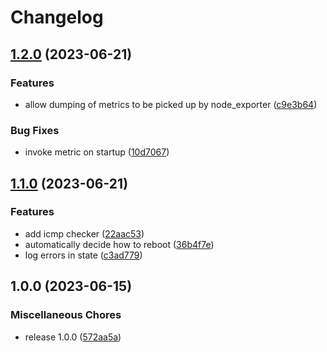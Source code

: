 # Changelog

## [1.2.0](https://github.com/soerenschneider/conditional-reboot/compare/v1.1.0...v1.2.0) (2023-06-21)


### Features

* allow dumping of metrics to be picked up by node_exporter ([c9e3b64](https://github.com/soerenschneider/conditional-reboot/commit/c9e3b64ff65d59acc68475baaea4a182507df073))


### Bug Fixes

* invoke metric on startup ([10d7067](https://github.com/soerenschneider/conditional-reboot/commit/10d7067bddfa2d1e000e4e8f04b9433f84669e8d))

## [1.1.0](https://github.com/soerenschneider/conditional-reboot/compare/v1.0.0...v1.1.0) (2023-06-21)


### Features

* add icmp checker ([22aac53](https://github.com/soerenschneider/conditional-reboot/commit/22aac5324ae03f46f54cb553cb5b4198c515f62a))
* automatically decide how to reboot ([36b4f7e](https://github.com/soerenschneider/conditional-reboot/commit/36b4f7e358f0bc388f15bc986c39abfd2a77d117))
* log errors in state ([c3ad779](https://github.com/soerenschneider/conditional-reboot/commit/c3ad7795397eece41e808ddc56efb6abb253de6f))

## 1.0.0 (2023-06-15)


### Miscellaneous Chores

* release 1.0.0 ([572aa5a](https://github.com/soerenschneider/conditional-reboot/commit/572aa5a183c5f25eedaa85ab1c267ff27e101ead))
